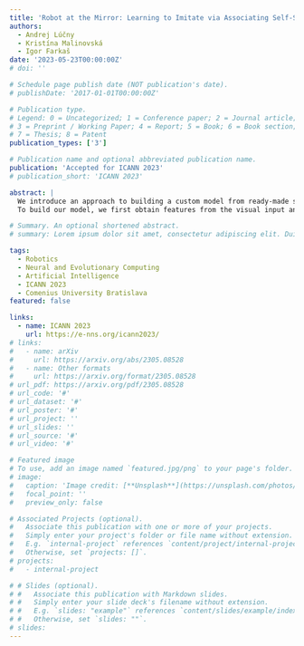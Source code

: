 ```yaml
---
title: 'Robot at the Mirror: Learning to Imitate via Associating Self-Supervised Models'
authors:
  - Andrej Lúčny
  - Kristína Malinovská
  - Igor Farkaš
date: '2023-05-23T00:00:00Z'
# doi: ''

# Schedule page publish date (NOT publication's date).
# publishDate: '2017-01-01T00:00:00Z'

# Publication type.
# Legend: 0 = Uncategorized; 1 = Conference paper; 2 = Journal article;
# 3 = Preprint / Working Paper; 4 = Report; 5 = Book; 6 = Book section;
# 7 = Thesis; 8 = Patent
publication_types: ['3']

# Publication name and optional abbreviated publication name.
publication: 'Accepted for ICANN 2023'
# publication_short: 'ICANN 2023'

abstract: |
  We introduce an approach to building a custom model from ready-made self-supervised models via their associating instead of training and fine-tuning. We demonstrate it with an example of a humanoid robot looking at the mirror and learning to detect the 3D pose of its own body from the image it perceives.
  To build our model, we first obtain features from the visual input and the postures of the robot's body via models prepared before the robot's operation. Then we map their corresponding latent spaces by a sample-efficient robot's self-exploration at the mirror. In this way, the robot builds the solicited 3D pose detector, which quality is immediately perfect on the acquired samples instead of obtaining the quality gradually. The mapping, which employs associating the pairs of feature vectors, is then implemented in the same way as the key--value mechanism of the famous transformer models. Finally, deploying our model for imitation to a simulated robot allows us to study, tune up and systematically evaluate its hyperparameters without the involvement of the human counterpart, advancing our previous research.

# Summary. An optional shortened abstract.
# summary: Lorem ipsum dolor sit amet, consectetur adipiscing elit. Duis posuere tellus ac convallis placerat. Proin tincidunt magna sed ex sollicitudin condimentum.

tags:
  - Robotics
  - Neural and Evolutionary Computing
  - Artificial Intelligence
  - ICANN 2023
  - Comenius University Bratislava
featured: false

links:
  - name: ICANN 2023
    url: https://e-nns.org/icann2023/
# links:
#   - name: arXiv
#     url: https://arxiv.org/abs/2305.08528
#   - name: Other formats
#     url: https://arxiv.org/format/2305.08528
# url_pdf: https://arxiv.org/pdf/2305.08528
# url_code: '#'
# url_dataset: '#'
# url_poster: '#'
# url_project: ''
# url_slides: ''
# url_source: '#'
# url_video: '#'

# Featured image
# To use, add an image named `featured.jpg/png` to your page's folder.
# image:
#   caption: 'Image credit: [**Unsplash**](https://unsplash.com/photos/s9CC2SKySJM)'
#   focal_point: ''
#   preview_only: false

# Associated Projects (optional).
#   Associate this publication with one or more of your projects.
#   Simply enter your project's folder or file name without extension.
#   E.g. `internal-project` references `content/project/internal-project/index.md`.
#   Otherwise, set `projects: []`.
# projects:
#   - internal-project

# # Slides (optional).
# #   Associate this publication with Markdown slides.
# #   Simply enter your slide deck's filename without extension.
# #   E.g. `slides: "example"` references `content/slides/example/index.md`.
# #   Otherwise, set `slides: ""`.
# slides:
---
```

